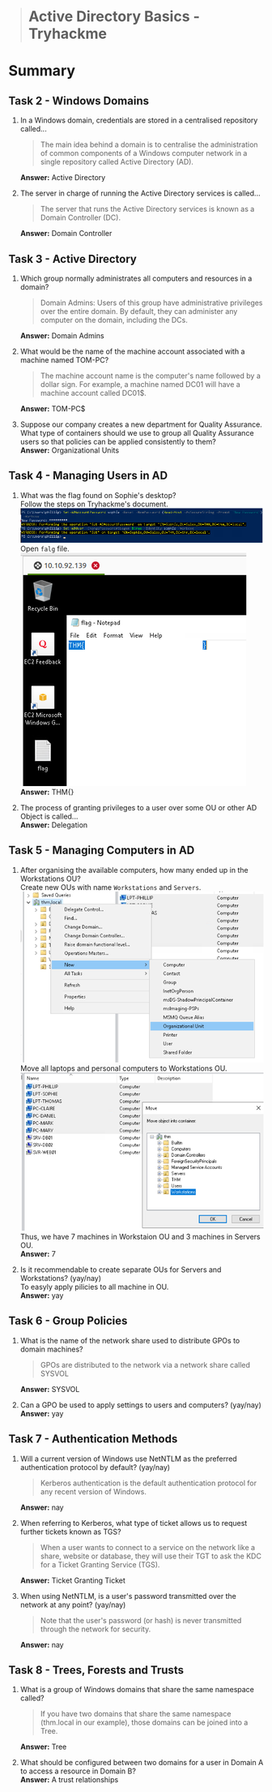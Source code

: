 > # Active Directory Basics - Tryhackme

# Summary

## Task 2 - Windows Domains
1. In a Windows domain, credentials are stored in a centralised repository called...<br>
    > The main idea behind a domain is to centralise the administration of common components of a Windows computer network in a single repository called Active Directory (AD).
    
    **Answer:** Active Directory

1. The server in charge of running the Active Directory services is called...<br>
    > The server that runs the Active Directory services is known as a Domain Controller (DC).

    **Answer:** Domain Controller

## Task 3 - Active Directory
1. Which group normally administrates all computers and resources in a domain?<br>
    > Domain Admins: Users of this group have administrative privileges over the entire domain. By default, they can administer any computer on the domain, including the DCs.
    
    **Answer:** Domain Admins

1. What would be the name of the machine account associated with a machine named TOM-PC?<br>
    > The machine account name is the computer's name followed by a dollar sign. For example, a machine named DC01 will have a machine account called DC01$.

    **Answer:** TOM-PC$

1. Suppose our company creates a new department for Quality Assurance. What type of containers should we use to group all Quality Assurance users so that policies can be applied consistently to them?<br>
    **Answer:** Organizational Units

## Task 4 - Managing Users in AD
1. What was the flag found on Sophie's desktop?<br> 
    Follow the steps on Tryhackme's document.<br>
    ![](images/1.png)<br>
    Open `falg` file.<br>
    ![](images/2.png)<br>
    **Answer:** THM{}

1. The process of granting privileges to a user over some OU or other AD Object is called...<br>
    **Answer:** Delegation

## Task 5 - Managing Computers in AD
1. After organising the available computers, how many ended up in the Workstations OU?<br>
    Create new OUs with name `Workstations` and `Servers`.<br>
    ![](images/3.png)<br>
    Move all laptops and personal computers to Workstations OU.<br>
    ![](images/4.png)<br>
    Thus, we have 7 machines in Workstaion OU and 3 machines in Servers OU.<br>
    **Answer:** 7

1. Is it recommendable to create separate OUs for Servers and Workstations? (yay/nay)<br>
    To easyly apply pilicies to all machine in OU.<br>
    **Answer:** yay

## Task 6 - Group Policies
1. What is the name of the network share used to distribute GPOs to domain machines?<br>
    > GPOs are distributed to the network via a network share called SYSVOL

    **Answer:** SYSVOL

1. Can a GPO be used to apply settings to users and computers? (yay/nay)<br>
    **Answer:** yay

## Task 7 - Authentication Methods
1. Will a current version of Windows use NetNTLM as the preferred authentication protocol by default? (yay/nay)<br>
    > Kerberos authentication is the default authentication protocol for any recent version of Windows. 

    **Answer:** nay

1. When referring to Kerberos, what type of ticket allows us to request further tickets known as TGS?<br>
    > When a user wants to connect to a service on the network like a share, website or database, they will use their TGT to ask the KDC for a Ticket Granting Service (TGS). 

    **Answer:** Ticket Granting Ticket

1. When using NetNTLM, is a user's password transmitted over the network at any point? (yay/nay)<br>
    > Note that the user's password (or hash) is never transmitted through the network for security.

    **Answer:** nay

## Task 8 - Trees, Forests and Trusts
1. What is a group of Windows domains that share the same namespace called?<br>
    > If you have two domains that share the same namespace (thm.local in our example), those domains can be joined into a Tree.

    **Answer:** Tree

1. What should be configured between two domains for a user in Domain A to access a resource in Domain B?<br>
    **Answer:** A trust relationships

